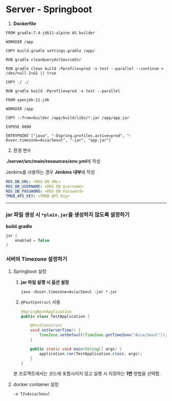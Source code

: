 # Server - Springboot

1. **Dockerfile**
```docker
FROM gradle:7.4-jdk11-alpine AS builder

WORKDIR /app

COPY build.gradle settings.gradle /app/

RUN gradle cleanQuerydslSourceDir

RUN gradle clean build -Pprofile=prod -x test --parallel --continue > /dev/null 2>&1 || true

COPY ./ ./

RUN gradle build -Pprofile=prod -x test --parallel

FROM openjdk:11-jdk

WORKDIR /app

COPY --from=builder /app/build/libs/*.jar /app/app.jar

EXPOSE 8080

ENTRYPOINT ["java", "-Dspring.profiles.active=prod", "-Duser.timezone=Asia/Seoul", "-jar", "app.jar"]
```

2. 환경 변수

**./server/src/main/resources/env.yml**에 작성

Jenkins를 사용하는 경우 **Jenkins 내부**에 작성

```yaml
RDS_DB_URL: <RDS DB URL>
RDS_DB_USERNAME: <RDS DB Username>
RDS_DB_PASSWORD: <RDS DB Password>
TMDB_API_KEY: <TMDB API Key>
```

---

### jar 파일 생성 시 `*plain.jar`을 생성하지 않도록 설정하기

**build.gradle**
```gradle
jar {
    enabled = false
}
```


### 서버의 Timezone 설정하기

1. Springboot 설정

    1. **jar 파일 실행 시 옵션 설정**

        `java -Duser.timezone=Asia/Seoul -jar *.jar`

    2. `@PostContruct` 사용

        ```java
        @SpringBootApplication
        public class TestApplication {

            @PostConstruct
            void setServerTime() {
                TimeZone.setDefault(TimeZone.getTimeZone("Asia/Seoul"));
            }

            public static void main(String[] args) {
                application.run(TestApplication.class, args);
            }
        }
        ```

    본 프로젝트에서는 코드에 포함시키지 않고 실행 시 지정하는 **1번** 방법을 선택함.

2. docker container 설정
    
    `-e TZ=Asia/Seoul`